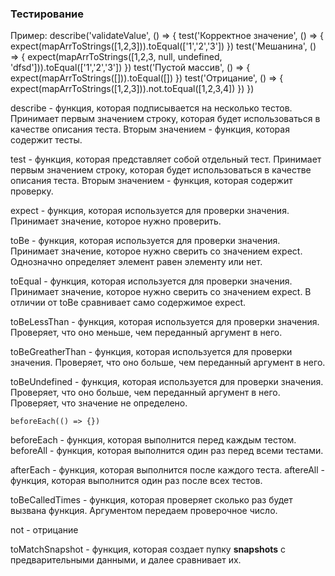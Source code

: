 ### Тестирование 

Пример:
	describe('validateValue', () => {
		test('Корректное значение', () => {
			expect(mapArrToStrings([1,2,3])).toEqual(['1','2','3'])
		})
		test('Мешанина', () => {
			expect(mapArrToStrings([1,2,3, null, undefined, 'dfsd'])).toEqual(['1','2','3'])
		})
		test('Пустой массив', () => {
			expect(mapArrToStrings([])).toEqual([])
		})
		test('Отрицание', () => {
			expect(mapArrToStrings([1,2,3])).not.toEqual([1,2,3,4])
		})
})

describe - функция, которая подписывается на несколько тестов. Принимает первым значением строку, которая будет использоваться в качестве описания теста. Вторым значением - функция, которая содержит тесты.

test - функция, которая представляет собой отдельный тест. Принимает первым значением строку, которая будет использоваться в качестве описания теста. Вторым значением - функция, которая содержит проверку. 

expect - функция, которая используется для проверки значения. Принимает значение, которое нужно проверить. 

toBe - функция, которая используется для проверки значения. Принимает значение, которое нужно сверить со значением expect. Однозначно определяет элемент равен элементу или нет. 

toEqual - функция, которая используется для проверки значения. Принимает значение, которое нужно сверить со значением expect. В отличии от toBe сравнивает само содержимое expect.

toBeLessThan - функция, которая используется для проверки значения. Проверяет, что оно меньше, чем переданный аргумент в него. 

toBeGreatherThan - функция, которая используется для проверки значения. Проверяет, что оно больше, чем переданный аргумент в него. 

toBeUndefined - функция, которая используется для проверки значения. Проверяет, что оно больше, чем переданный аргумент в него. Проверяет, что значение не определено.

	beforeEach(() => {})

beforeEach - функция, которая выполнится перед каждым тестом.
beforeAll - функция, которая выполнится один раз перед всеми тестами.

afterEach - функция, которая выполнится после каждого теста.
aftereAll - функция, которая выполнится один раз после всех тестов.

toBeCalledTimes - функция, которая проверяет сколько раз будет вызвана функция. Аргументом передаем проверочное число.

not - отрицание

toMatchSnapshot - функция, которая создает пупку __snapshots__ с предварительными данными, и далее сравнивает их.